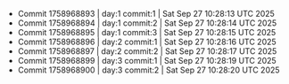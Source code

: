 - Commit 1758968893 | day:1 commit:1 | Sat Sep 27 10:28:13 UTC 2025
- Commit 1758968894 | day:1 commit:2 | Sat Sep 27 10:28:14 UTC 2025
- Commit 1758968895 | day:1 commit:3 | Sat Sep 27 10:28:15 UTC 2025
- Commit 1758968896 | day:2 commit:1 | Sat Sep 27 10:28:16 UTC 2025
- Commit 1758968897 | day:2 commit:2 | Sat Sep 27 10:28:17 UTC 2025
- Commit 1758968899 | day:3 commit:1 | Sat Sep 27 10:28:19 UTC 2025
- Commit 1758968900 | day:3 commit:2 | Sat Sep 27 10:28:20 UTC 2025
